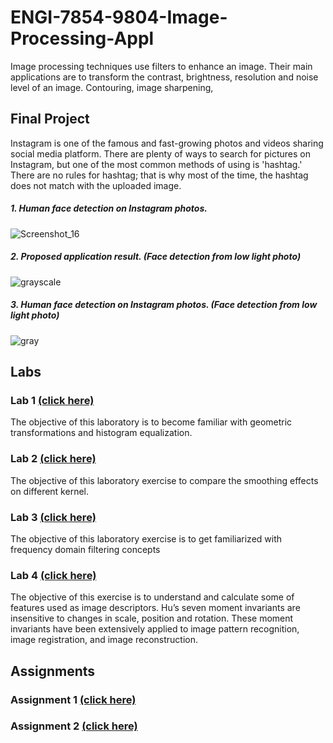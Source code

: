 # ENGI-7854-9804-Image-Processing-Appl
Image processing techniques use filters to enhance an image. Their main applications are to transform the contrast, brightness, resolution and noise level of an image. Contouring, image sharpening,



## Final Project
Instagram is one of the famous and fast-growing photos and videos sharing social media platform. There
are plenty of ways to search for pictures on Instagram, but one of the most common methods of using is
'hashtag.' There are no rules for hashtag; that is why most of the time, the hashtag does not match with
the uploaded image.

##### 1. Human face detection on Instagram photos.
![Screenshot_16](https://user-images.githubusercontent.com/13005159/95758150-a34dd180-0c82-11eb-80d5-a13243c9f60a.png)

##### 2. Proposed application result. (Face detection from low light photo)
![grayscale](https://user-images.githubusercontent.com/13005159/95758297-db551480-0c82-11eb-9365-e317a14f6281.png)

##### 3. Human face detection on Instagram photos. (Face detection from low light photo)
![gray](https://user-images.githubusercontent.com/13005159/95758301-ddb76e80-0c82-11eb-8fd0-920c6c03321a.png)


## Labs
### Lab 1 [(click here)](https://github.com/wohhie/ENGI-7854-9804-Image-Processing-Appl/tree/master/Labs/Lab1)
The objective of this laboratory is to become familiar with geometric transformations and
histogram equalization.

### Lab 2 [(click here)](https://github.com/wohhie/ENGI-7854-9804-Image-Processing-Appl/tree/master/Labs/Lab2)
The objective of this laboratory exercise to compare the smoothing effects on different kernel. 


### Lab 3 [(click here)](https://github.com/wohhie/ENGI-7854-9804-Image-Processing-Appl/tree/master/Labs/Lab3)
The objective of this laboratory exercise is to get familiarized with frequency domain filtering
concepts

### Lab 4 [(click here)](https://github.com/wohhie/ENGI-7854-9804-Image-Processing-Appl/tree/master/Labs/Lab4)
The objective of this exercise is to understand and calculate some of features used as image
descriptors. Hu’s seven moment invariants are insensitive to changes in scale, position and
rotation. These moment invariants have been extensively applied to image pattern recognition,
image registration, and image reconstruction.


## Assignments
### Assignment 1 [(click here)](https://github.com/wohhie/ENGI-7854-9804-Image-Processing-Appl/tree/master/Assignments/assignment1)
### Assignment 2 [(click here)](https://github.com/wohhie/ENGI-7854-9804-Image-Processing-Appl/tree/master/Assignments/assignment2)
